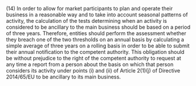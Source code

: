 (14) In order to allow for market participants to plan and operate their business in a reasonable way and to take into account seasonal patterns of activity, the calculation of the tests determining when an activity is considered to be ancillary to the main business should be based on a period of three years. Therefore, entities should perform the assessment whether they breach one of the two thresholds on an annual basis by calculating a simple average of three years on a rolling basis in order to be able to submit their annual notification to the competent authority. This obligation should be without prejudice to the right of the competent authority to request at any time a report from a person about the basis on which that person considers its activity under points (i) and (ii) of Article 2(1)(j) of Directive 2014/65/EU to be ancillary to its main business.